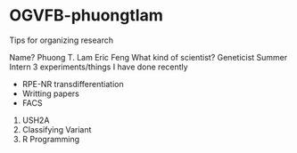 # OGVFB-phuongtlam
Tips for organizing research

Name? 
Phuong T. Lam 
Eric Feng
What kind of scientist?
Geneticist 
Summer Intern
3 experiments/things I have done recently 
- RPE-NR transdifferentiation
- Writting papers 
- FACS 
1. USH2A
2. Classifying Variant
3. R Programming




